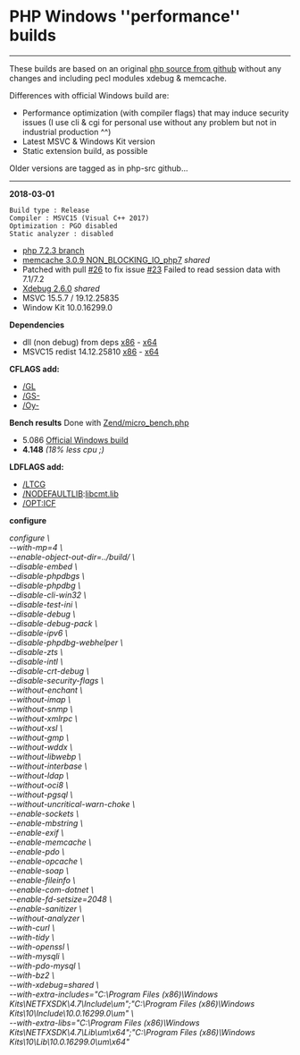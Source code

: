 # PHP Windows ''performance'' builds #

----
These builds are based on an original [php source from github](https://github.com/php/php-src) without any changes and including pecl modules xdebug & memcache.

Differences with official Windows build are:

- Performance optimization (with compiler flags) that may induce security issues (I use cli & cgi for personal use without any problem but not in industrial production ^^)  
- Latest MSVC & Windows Kit version  
- Static extension build, as possible  

Older versions are tagged as in php-src github...

----
**2018-03-01**

    Build type : Release
    Compiler : MSVC15 (Visual C++ 2017)
    Optimization : PGO disabled
    Static analyzer : disabled

- [php 7.2.3 branch](https://github.com/php/php-src/tree/PHP-7.2.3)
- [memcache 3.0.9 NON_BLOCKING_IO_php7](https://github.com/websupport-sk/pecl-memcache/tree/NON_BLOCKING_IO_php7) _shared_
 - Patched with pull [#26](https://github.com/websupport-sk/pecl-memcache/pull/26/) to fix issue [#23](https://github.com/websupport-sk/pecl-memcache/issues/23#issuecomment-327702906) Failed to read session data with 7.1/7.2
- [Xdebug 2.6.0](https://github.com/xdebug/xdebug/tree/2.6.0) _shared_
- MSVC 15.5.7 / 19.12.25835
- Window Kit 10.0.16299.0

**Dependencies**

- dll (non debug) from deps [x86](http://windows.php.net/downloads/php-sdk/deps/vc15/x86/) - [x64](http://windows.php.net/downloads/php-sdk/deps/vc15/x64/)
- MSVC15 redist 14.12.25810 [x86](https://aka.ms/vs/15/release/VC_redist.x86.exe) - [x64](https://aka.ms/vs/15/release/VC_redist.x64.exe)

**CFLAGS add:** 

- [/GL](https://msdn.microsoft.com/en-us/library/0zza0de8.aspx) 
- [/GS-](https://msdn.microsoft.com/en-us/library/8dbf701c.aspx)
- [/Oy-](https://msdn.microsoft.com/en-us/library/2kxx5t2c.aspx)

**Bench results** 
  Done with [Zend/micro_bench.php](https://github.com/php/php-src/blob/master/Zend/micro_bench.php)

- 5.086 [Official Windows build](http://windows.php.net/downloads/releases/php-7.2.3-nts-Win32-VC15-x64.zip)  
- **4.148** *(18% less cpu ;)*   

**LDFLAGS add:** 

- [/LTCG ](https://msdn.microsoft.com/en-us/library/xbf3tbeh.aspx)
- [/NODEFAULTLIB](https://msdn.microsoft.com/en-us/library/3tz4da4a.aspx):[libcmt.lib ](https://msdn.microsoft.com/en-us/library/abx4dbyh.aspx)
- [/OPT:ICF](https://msdn.microsoft.com/en-us/library/bxwfs976.aspx)

**configure**

*configure  \  
--with-mp=4  \  
--enable-object-out-dir=../build/  \  
--disable-embed  \  
--disable-phpdbgs  \  
--disable-phpdbg  \  
--disable-cli-win32  \  
--disable-test-ini  \  
--disable-debug  \  
--disable-debug-pack  \  
--disable-ipv6  \  
--disable-phpdbg-webhelper  \  
--disable-zts  \  
--disable-intl  \  
--disable-crt-debug  \  
--disable-security-flags  \  
--without-enchant  \  
--without-imap  \  
--without-snmp  \  
--without-xmlrpc  \  
--without-xsl  \  
--without-gmp  \  
--without-wddx  \  
--without-libwebp  \  
--without-interbase  \  
--without-ldap  \  
--without-oci8  \  
--without-pgsql  \  
--without-uncritical-warn-choke  \  
--enable-sockets  \  
--enable-mbstring  \  
--enable-exif  \  
--enable-memcache  \  
--enable-pdo  \  
--enable-opcache  \  
--enable-soap  \  
--enable-fileinfo  \  
--enable-com-dotnet  \  
--enable-fd-setsize=2048  \  
--enable-sanitizer  \  
--without-analyzer  \  
--with-curl  \  
--with-tidy  \  
--with-openssl  \  
--with-mysqli  \  
--with-pdo-mysql  \  
--with-bz2  \  
--with-xdebug=shared  \  
--with-extra-includes="C:\Program Files (x86)\Windows Kits\NETFXSDK\4.7\Include\um";"C:\Program Files (x86)\Windows Kits\10\Include\10.0.16299.0\um"  \  
--with-extra-libs="C:\Program Files (x86)\Windows Kits\NETFXSDK\4.7\Lib\um\x64";"C:\Program Files (x86)\Windows Kits\10\Lib\10.0.16299.0\um\x64"*